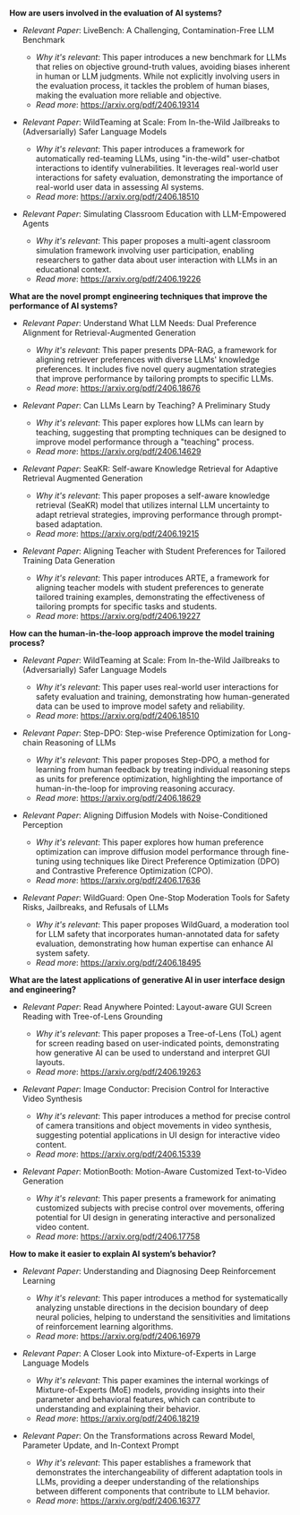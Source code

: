 **How are users involved in the evaluation of AI systems?**

- *Relevant Paper*:  LiveBench: A Challenging, Contamination-Free LLM Benchmark
    - *Why it's relevant*: This paper introduces a new benchmark for LLMs that relies on objective ground-truth values, avoiding biases inherent in human or LLM judgments. While not explicitly involving users in the evaluation process, it tackles the problem of human biases, making the evaluation more reliable and objective. 
    - *Read more*: https://arxiv.org/pdf/2406.19314

- *Relevant Paper*:  WildTeaming at Scale: From In-the-Wild Jailbreaks to (Adversarially) Safer Language Models
    - *Why it's relevant*: This paper introduces a framework for automatically red-teaming LLMs, using "in-the-wild" user-chatbot interactions to identify vulnerabilities. It leverages real-world user interactions for safety evaluation, demonstrating the importance of real-world user data in assessing AI systems.
    - *Read more*: https://arxiv.org/pdf/2406.18510

- *Relevant Paper*:  Simulating Classroom Education with LLM-Empowered Agents
    - *Why it's relevant*: This paper proposes a multi-agent classroom simulation framework involving user participation, enabling researchers to gather data about user interaction with LLMs in an educational context. 
    - *Read more*: https://arxiv.org/pdf/2406.19226

**What are the novel prompt engineering techniques that improve the performance of AI systems?**

- *Relevant Paper*:  Understand What LLM Needs: Dual Preference Alignment for Retrieval-Augmented Generation
    - *Why it's relevant*: This paper presents DPA-RAG, a framework for aligning retriever preferences with diverse LLMs' knowledge preferences. It includes five novel query augmentation strategies that improve performance by tailoring prompts to specific LLMs.
    - *Read more*: https://arxiv.org/pdf/2406.18676

- *Relevant Paper*:  Can LLMs Learn by Teaching? A Preliminary Study
    - *Why it's relevant*: This paper explores how LLMs can learn by teaching, suggesting that prompting techniques can be designed to improve model performance through a "teaching" process. 
    - *Read more*: https://arxiv.org/pdf/2406.14629

- *Relevant Paper*:  SeaKR: Self-aware Knowledge Retrieval for Adaptive Retrieval Augmented Generation
    - *Why it's relevant*: This paper proposes a self-aware knowledge retrieval (SeaKR) model that utilizes internal LLM uncertainty to adapt retrieval strategies, improving performance through prompt-based adaptation.
    - *Read more*: https://arxiv.org/pdf/2406.19215

- *Relevant Paper*:  Aligning Teacher with Student Preferences for Tailored Training Data Generation
    - *Why it's relevant*: This paper introduces ARTE, a framework for aligning teacher models with student preferences to generate tailored training examples, demonstrating the effectiveness of tailoring prompts for specific tasks and students.
    - *Read more*: https://arxiv.org/pdf/2406.19227


**How can the human-in-the-loop approach improve the model training process?**

- *Relevant Paper*:  WildTeaming at Scale: From In-the-Wild Jailbreaks to (Adversarially) Safer Language Models
    - *Why it's relevant*: This paper uses real-world user interactions for safety evaluation and training, demonstrating how human-generated data can be used to improve model safety and reliability. 
    - *Read more*: https://arxiv.org/pdf/2406.18510

- *Relevant Paper*:  Step-DPO: Step-wise Preference Optimization for Long-chain Reasoning of LLMs
    - *Why it's relevant*: This paper proposes Step-DPO, a method for learning from human feedback by treating individual reasoning steps as units for preference optimization, highlighting the importance of human-in-the-loop for improving reasoning accuracy.
    - *Read more*: https://arxiv.org/pdf/2406.18629

- *Relevant Paper*:  Aligning Diffusion Models with Noise-Conditioned Perception
    - *Why it's relevant*: This paper explores how human preference optimization can improve diffusion model performance through fine-tuning using techniques like Direct Preference Optimization (DPO) and Contrastive Preference Optimization (CPO).
    - *Read more*: https://arxiv.org/pdf/2406.17636

- *Relevant Paper*:  WildGuard: Open One-Stop Moderation Tools for Safety Risks, Jailbreaks, and Refusals of LLMs
    - *Why it's relevant*: This paper proposes WildGuard, a moderation tool for LLM safety that incorporates human-annotated data for safety evaluation, demonstrating how human expertise can enhance AI system safety.
    - *Read more*: https://arxiv.org/pdf/2406.18495


**What are the latest applications of generative AI in user interface design and engineering?**

- *Relevant Paper*:  Read Anywhere Pointed: Layout-aware GUI Screen Reading with Tree-of-Lens Grounding
    - *Why it's relevant*: This paper proposes a Tree-of-Lens (ToL) agent for screen reading based on user-indicated points, demonstrating how generative AI can be used to understand and interpret GUI layouts.
    - *Read more*: https://arxiv.org/pdf/2406.19263

- *Relevant Paper*:  Image Conductor: Precision Control for Interactive Video Synthesis
    - *Why it's relevant*: This paper introduces a method for precise control of camera transitions and object movements in video synthesis, suggesting potential applications in UI design for interactive video content. 
    - *Read more*: https://arxiv.org/pdf/2406.15339

- *Relevant Paper*:  MotionBooth: Motion-Aware Customized Text-to-Video Generation
    - *Why it's relevant*: This paper presents a framework for animating customized subjects with precise control over movements, offering potential for UI design in generating interactive and personalized video content.
    - *Read more*: https://arxiv.org/pdf/2406.17758

**How to make it easier to explain AI system’s behavior?**

- *Relevant Paper*:  Understanding and Diagnosing Deep Reinforcement Learning
    - *Why it's relevant*: This paper introduces a method for systematically analyzing unstable directions in the decision boundary of deep neural policies, helping to understand the sensitivities and limitations of reinforcement learning algorithms.
    - *Read more*: https://arxiv.org/pdf/2406.16979

- *Relevant Paper*:  A Closer Look into Mixture-of-Experts in Large Language Models
    - *Why it's relevant*: This paper examines the internal workings of Mixture-of-Experts (MoE) models, providing insights into their parameter and behavioral features, which can contribute to understanding and explaining their behavior.
    - *Read more*: https://arxiv.org/pdf/2406.18219

- *Relevant Paper*:  On the Transformations across Reward Model, Parameter Update, and In-Context Prompt
    - *Why it's relevant*: This paper establishes a framework that demonstrates the interchangeability of different adaptation tools in LLMs, providing a deeper understanding of the relationships between different components that contribute to LLM behavior.
    - *Read more*: https://arxiv.org/pdf/2406.16377
